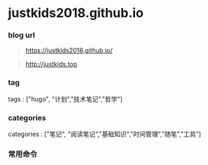 # justkids2018.github.io



### blog  url
> https://justkids2018.github.io/

>http://justkids.top



###  tag

tags : ["hugo", "计划","技术笔记","哲学"]
###  categories
categories : ["笔记", "阅读笔记","基础知识","时间管理","随笔","工具"]

### 常用命令
